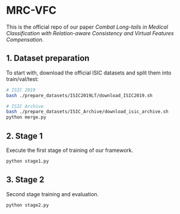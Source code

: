 # MRC-VFC

This is the official repo of our paper *Combat Long-tails in Medical Classification with Relation-aware Consistency and Virtual Features Compensation*.



## 1. Dataset preparation

To start with, download the official ISIC datasets and split them into train/val/test:

```bash
# ISIC 2019
bash ./prepare_datasets/ISIC2019LT/download_ISIC2019.sh

# ISIC Archive
bash ./prepare_datasets/ISIC_Archive/download_isic_archive.sh
python merge.py
```



## 2. Stage 1 

Execute the first stage of training of our framework. 

```bash
python stage1.py
```



## 3. Stage 2

Second stage training and evaluation.

```bash
python stage2.py
```

